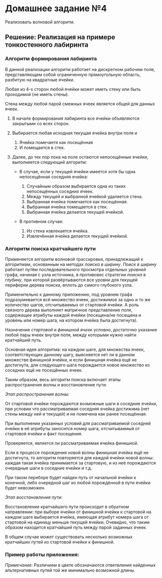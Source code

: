 # Домашнее задание №4

Реализовать волновой алгоритм.

## Решение: Реализация на примере тонкостенного лабиринта

### Алгоритм формирования лабиринта

В данной реализации алгоритм работает на дискретном рабочем поле, представляющем
собой ограниченную прямоугольную область, разбитую на квадратные ячейки.

Любая из 4-х сторон любой ячейки может иметь стену или быть проходимой (не иметь стены).

Стена между любой парой смежных ячеек является общей для данных ячеек.

1. В начале формирования лабиринта все ячейки объявляются закрытыми со всех сторон.

2. Выбирается любая исходная текущая ячейка внутри поля и
	1. Ячейка помечаетя как посещённая
	2. И помещается в стек.

3. Далее, до тех пор пока на поле остаются непосещённые ячейки, выполняется следующий алгоритм:

	* В случае, если у текущей ячейки имеется хотя бы одна непосещённая соседняя ячейка:
		1. Случайным образом выбирается одна из таких непосещённых соседних ячеек.
		2. Между текущей и выбранной ячейкой удаляется стена.
		3. Выбранная ячейка помечается как посещённая.
		4. Выбранная ячейка помещается в стек.
		5. Выбранная ячейка делается текущей ячейкой.
	
	* В противном случае:
		1. Из стека извлекается ячейка.
		2. Извлечённая ячейка делается текущей ячейкой.

### Алгоритм поиска кратчайшего пути

Применяется алгоритм волновой трассировки, принадлежащий к алгоритмам, основанным на методах *поиска в ширину*. *Поиск в ширину* работает путём последовательного просмотра отдельных *уровней* графа, начиная с узла источника, в противовес стратегии *поиска в глубину*, при которой развёртываются все уровни для текущей периферии дерева поиска, вплоть до самого глубокого узла.

Применительно к данному приложению, под уровнем графа подразумевается всё множество ячеек, достижимое за одно и то же количество шагов, отсчитываемых от стартовой ячейки. А роль связного дерева выполняет матричное представление поля, содержащее атрибуты каждой ячейки (посещена/не посещена и уровень или номер шага, на котором ячейка была достигнута).

Назначение *стартовой* и *финишной ячеек* условно, достаточно указание любой пары ячеек внутри поля, между которыми нужно найти кратчайший путь.

Основная идея алгоритма: на каждом шаге, для множества ячеек, соответствующих данному шагу, выясняется нет ли в данном множестве финишной ячейки, и если финишная ячейка ещё не достигнута, для следующего шага порождается новое множество из соседних ещё не посещённых ячеек.

Таким образом, весь алгоритм поиска включает этапы распространения волны и восстановление пути.

*Этап распространения волны:*

От стартовой ячейки порождаются возможные шаги в соседние ячейки, при условии что рассматриваемая соседняя ячейка достижима (нет стены между ней и текущей) и не помечена как ранее посещённая.

При выполнении указанных условий для рассматриваемой соседней ячейки в её атрибуты заносится номер шага, отсчитываемый от стартовой ячейки и факт посещения.

Проверяется, является ли рассматриваемая ячейка финишной.

Если в процессе порождения новой волны финишная ячейка ещё не достигнута, то алгоритм повторяется для каждой ячейки новой волны: каждая такая ячейка принимается за стартовую, и из неё порождаются очередные шаги в соседние ячейки и т.д.

При таком переборе будет найден путь от начальной ячейки к конечной, либо очередной шаг из любой порождённой в пути ячейки будет невозможен.

*Этап восстановления пути:*

Восстановление кратчайшего пути происходит в обратном направлении: при выборе ячейки от финишной ячейки к стартовой на каждом шаге выбирается ячейка, имеющая атрибут номера шага от стартовой на единицу меньше текущей ячейки. Очевидно, что таким образом находится кратчайший путь между парой заданных ячеек.

В общем случае может существовать несколько возможных кратчайших путей из стартовой ячейки к финишной.

### Пример работы приложения:

*Примечание:* Различием в цвете обозначаются ответвления найденных альтернативных путей той же минимально возможной длины.


